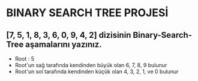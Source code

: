 # BINARY SEARCH TREE PROJESİ

## [7, 5, 1, 8, 3, 6, 0, 9, 4, 2] dizisinin Binary-Search-Tree aşamalarını yazınız.
 - Root : 5 
 - Root'un sağ tarafında kendinden büyük olan 6, 7, 8, 9 bulunur 
 - Root'un sol tarafında kendinden küçük olan 4, 3, 2, 1, ve 0 bulunur